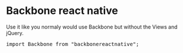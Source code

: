 Backbone react native
========

Use it like you normaly would use Backbone but without the Views and jQuery.

<pre>
import Backbone from "backbonereactnative";
</pre>